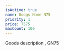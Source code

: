```yaml
---
isActive: true
name: Googs Name N75
priority: 1
price: 7575
maxCount: 100
---
```


Goods description , GN75